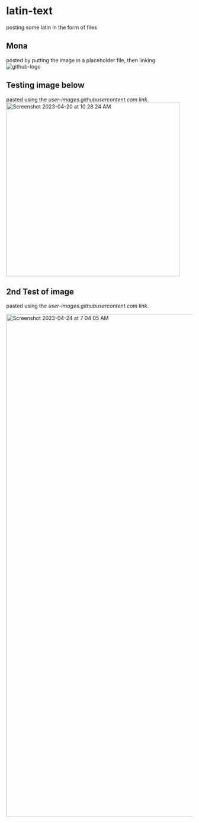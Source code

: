 # latin-text
posting some latin in the form of files  

## Mona  
posted by putting the image in a placeholder file, then linking.  
![github-logo](https://github.com/john89521/latin-text/assets/13544800/110a87f3-b5a3-4a56-a30a-4fae1ea0e12f)  


## Testing image below  
pasted using the _user-images.githubusercontent.com link_.  
<img width="469" src="https://user-images.githubusercontent.com/13544800/234018818-3b5ae378-e1f0-434a-9224-ebe203c0c8f7.png" alt="Screenshot 2023-04-20 at 10 28 24 AM">

## 2nd Test of image  
pasted using the _user-images.githubusercontent.com link_.  

<img width="1357" src="https://user-images.githubusercontent.com/13544800/234020473-5f207b8c-5c69-4d3e-aadb-27768b851e28.png" alt="Screenshot 2023-04-24 at 7 04 05 AM">


